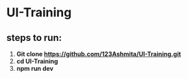 # UI-Training

## steps to run:
1. **Git clone https://github.com/123Ashmita/UI-Training.git**
2. **cd UI-Training**
3. **npm run dev**
